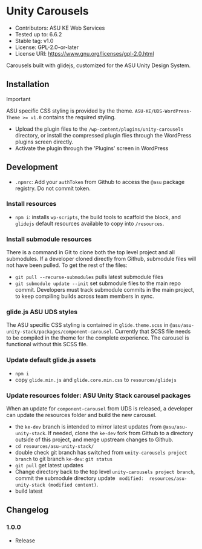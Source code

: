 # Unity Carousels

 - Contributors:      ASU KE Web Services
 - Tested up to:      6.6.2
 - Stable tag:        v1.0
 - License:           GPL-2.0-or-later
 - License URI:       https://www.gnu.org/licenses/gpl-2.0.html

Carousels built with glidejs, customized for the ASU Unity Design System.

## Installation

> [!IMPORTANT]
> ASU specific CSS styling is provided by the theme. `ASU-KE/UDS-WordPress-Theme >= v1.0` contains the required styling.

- Upload the plugin files to the `/wp-content/plugins/unity-carousels` directory, or install the compressed plugin flies through the WordPress plugins screen directly.
- Activate the plugin through the 'Plugins' screen in WordPress

## Development

- `.npmrc`: Add your `authToken` from Github to access the `@asu` package registry. Do not commit token.

### Install resources

- `npm i`: installs `wp-scripts`, the build tools to scaffold the block, and `glidejs` default resources available to copy into `/resources`.

### Install submodule resources

There is a command in Git to clone both the top level project and all submodules.
If a developer cloned directly from Github, submodule files will not have been pulled. To get the rest of the files:

- `git pull --recurse-submodules` pulls latest submodule files
- `git submodule update --init` set submodule files to the main repo commit. Developers must track submodule commits in the main project, to keep compiling builds across team members in sync.

### glide.js ASU UDS styles
The ASU specific CSS styling is contained in `glide.theme.scss` in `@asu/asu-unity-stack/packages/component-carousel`. Currently that SCSS file needs to be compiled in the theme for the complete experience. The carousel is functional without this SCSS file.

### Update default glide.js assets
- `npm i`
- copy `glide.min.js` and `glide.core.min.css` to `resources/glidejs`

### Update resources folder: ASU Unity Stack carousel packages

When an update for `component-carousel` from UDS is released, a developer can update the resources folder and build the new carousel.

- the `ke-dev` branch is intended to mirror latest updates from `@asu/asu-unity-stack`. If needed, clone the `ke-dev` fork from Github to a directory outside of this project, and merge upstream changes to Github.
- `cd resources/asu-unity-stack/`
- double check git branch has switched from `unity-carousels project branch` to git branch `ke-dev`: `git status`
- `git pull` get latest updates
- Change directory back to the top level `unity-carousels project branch`, commit the submodule directory update ` modified:  resources/asu-unity-stack (modified content)`.
- build latest

## Changelog
### 1.0.0
- Release
